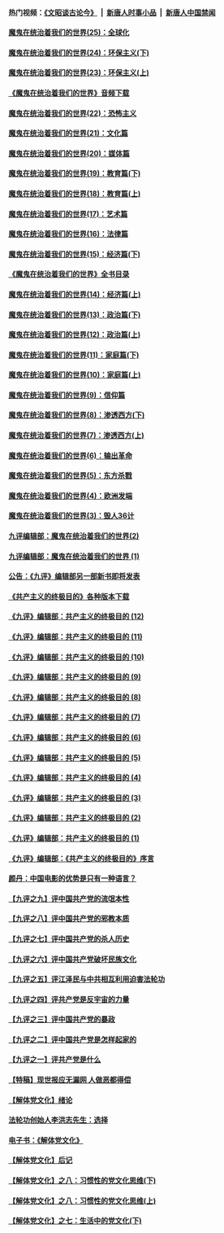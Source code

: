 #### 热门视频：[《文昭谈古论今》](https://github.com/gfw-breaker/wenzhao/blob/master/README.md?t=10171234) &nbsp;|&nbsp; [新唐人时事小品](https://github.com/gfw-breaker/ntdtv-comedy/blob/master/README.md?t=10171234) &nbsp;|&nbsp; [新唐人中国禁闻](https://github.com/gfw-breaker/ntdtv-news/blob/master/README.md?t=10171234)

#### [魔鬼在统治着我们的世界(25)：全球化](../pages/nsc422/n10788205.md?t=10171234) 

#### [魔鬼在统治着我们的世界(24)：环保主义(下)](../pages/nsc422/n10695307.md?t=10171234) 

#### [魔鬼在统治着我们的世界(23)：环保主义(上)](../pages/nsc422/n10688613.md?t=10171234) 

#### [《魔鬼在统治着我们的世界》音频下载](../pages/nsc422/n10635553.md?t=10171234) 

#### [魔鬼在统治着我们的世界(22)：恐怖主义](../pages/nsc422/n10614727.md?t=10171234) 

#### [魔鬼在统治着我们的世界(21)：文化篇](../pages/nsc422/n10597706.md?t=10171234) 

#### [魔鬼在统治着我们的世界(20)：媒体篇](../pages/nsc422/n10586579.md?t=10171234) 

#### [魔鬼在统治着我们的世界(19)：教育篇(下)](../pages/nsc422/n10564808.md?t=10171234) 

#### [魔鬼在统治着我们的世界(18)：教育篇(上)](../pages/nsc422/n10526970.md?t=10171234) 

#### [魔鬼在统治着我们的世界(17)：艺术篇](../pages/nsc422/n10499093.md?t=10171234) 

#### [魔鬼在统治着我们的世界(16)：法律篇](../pages/nsc422/n10485969.md?t=10171234) 

#### [魔鬼在统治着我们的世界(15)：经济篇(下)](../pages/nsc422/n10469975.md?t=10171234) 

#### [《魔鬼在统治着我们的世界》全书目录](../pages/nsc422/n10464261.md?t=10171234) 

#### [魔鬼在统治着我们的世界(14)：经济篇(上)](../pages/nsc422/n10457370.md?t=10171234) 

#### [魔鬼在统治着我们的世界(13)：政治篇(下)](../pages/nsc422/n10448270.md?t=10171234) 

#### [魔鬼在统治着我们的世界(12)：政治篇(上)](../pages/nsc422/n10444576.md?t=10171234) 

#### [魔鬼在统治着我们的世界(11)：家庭篇(下)](../pages/nsc422/n10440961.md?t=10171234) 

#### [魔鬼在统治着我们的世界(10)：家庭篇(上)](../pages/nsc422/n10435448.md?t=10171234) 

#### [魔鬼在统治着我们的世界(9)：信仰篇](../pages/nsc422/n10432159.md?t=10171234) 

#### [魔鬼在统治着我们的世界(8)：渗透西方(下)](../pages/nsc422/n10429603.md?t=10171234) 

#### [魔鬼在统治着我们的世界(7)：渗透西方(上)](../pages/nsc422/n10426013.md?t=10171234) 

#### [魔鬼在统治着我们的世界(6)：输出革命](../pages/nsc422/n10421536.md?t=10171234) 

#### [魔鬼在统治着我们的世界(5)：东方杀戮](../pages/nsc422/n10417707.md?t=10171234) 

#### [魔鬼在统治着我们的世界(4)：欧洲发端](../pages/nsc422/n10414890.md?t=10171234) 

#### [魔鬼在统治着我们的世界(3)：毁人36计](../pages/nsc422/n10411583.md?t=10171234) 

#### [九评编辑部：魔鬼在统治着我们的世界(2)](../pages/nsc422/n10410036.md?t=10171234) 

#### [九评编辑部：魔鬼在统治着我们的世界 (1)](../pages/nsc422/n10406825.md?t=10171234) 

#### [公告：《九评》编辑部另一部新书即将发表](../pages/nsc422/n10405104.md?t=10171234) 

#### [《共产主义的终极目的》各种版本下载](../pages/nsc422/n10022138.md?t=10171234) 

#### [《九评》编辑部：共产主义的终极目的 (12)](../pages/nsc422/n9933272.md?t=10171234) 

#### [《九评》编辑部：共产主义的终极目的 (11)](../pages/nsc422/n9924973.md?t=10171234) 

#### [《九评》编辑部：共产主义的终极目的 (10)](../pages/nsc422/n9920883.md?t=10171234) 

#### [《九评》编辑部：共产主义的终极目的 (9)](../pages/nsc422/n9916363.md?t=10171234) 

#### [《九评》编辑部：共产主义的终极目的 (8)](../pages/nsc422/n9912488.md?t=10171234) 

#### [《九评》编辑部：共产主义的终极目的 (7)](../pages/nsc422/n9901176.md?t=10171234) 

#### [《九评》编辑部：共产主义的终极目的 (6)](../pages/nsc422/n9899359.md?t=10171234) 

#### [《九评》编辑部：共产主义的终极目的 (5)](../pages/nsc422/n9893174.md?t=10171234) 

#### [《九评》编辑部：共产主义的终极目的 (4)](../pages/nsc422/n9891246.md?t=10171234) 

#### [《九评》编辑部：共产主义的终极目的 (3)](../pages/nsc422/n9879879.md?t=10171234) 

#### [《九评》编辑部：共产主义的终极目的 (2)](../pages/nsc422/n9876205.md?t=10171234) 

#### [《九评》编辑部：共产主义的终极目的 (1)](../pages/nsc422/n9865857.md?t=10171234) 

#### [《九评》编辑部：《共产主义的终极目的》序言](../pages/nsc422/n9862666.md?t=10171234) 

#### [颜丹：中国电影的优势是只有一种语言？](../pages/nsc422/n9583062.md?t=10171234) 

#### [【九评之九】评中国共产党的流氓本性](../pages/nsc422/n737542.md?t=10171234) 

#### [【九评之八】评中国共产党的邪教本质](../pages/nsc422/n735942.md?t=10171234) 

#### [【九评之七】评中国共产党的杀人历史](../pages/nsc422/n733806.md?t=10171234) 

#### [【九评之六】评中国共产党破坏民族文化](../pages/nsc422/n731667.md?t=10171234) 

#### [【九评之五】评江泽民与中共相互利用迫害法轮功](../pages/nsc422/n730058.md?t=10171234) 

#### [【九评之四】评共产党是反宇宙的力量](../pages/nsc422/n727814.md?t=10171234) 

#### [【九评之三】评中国共产党的暴政](../pages/nsc422/n725597.md?t=10171234) 

#### [【九评之二】评中国共产党是怎样起家的](../pages/nsc422/n723946.md?t=10171234) 

#### [【九评之一】评共产党是什么](../pages/nsc422/n722529.md?t=10171234) 

#### [【特稿】现世报应无漏网 人做恶都得偿](../pages/nsc422/n4215167.md?t=10171234) 

#### [【解体党文化】绪论](../pages/nsc422/n1449356.md?t=10171234) 

#### [法轮功创始人李洪志先生：选择](../pages/nsc422/n3580738.md?t=10171234) 

#### [电子书：《解体党文化》](../pages/nsc422/n1573484.md?t=10171234) 

#### [【解体党文化】后记](../pages/nsc422/n1531999.md?t=10171234) 

#### [【解体党文化】之八：习惯性的党文化思维(下)](../pages/nsc422/n1526477.md?t=10171234) 

#### [【解体党文化】之八：习惯性的党文化思维(上)](../pages/nsc422/n1520631.md?t=10171234) 

#### [【解体党文化】之七：生活中的党文化(下)](../pages/nsc422/n1513446.md?t=10171234) 

